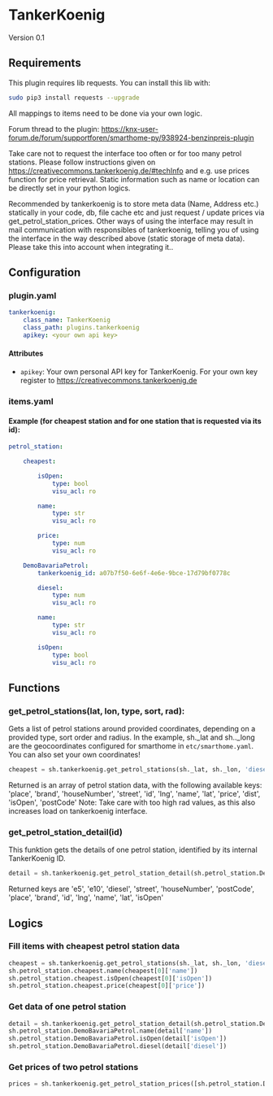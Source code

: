 # TankerKoenig

Version 0.1

## Requirements

This plugin requires lib requests. You can install this lib with:

```bash
sudo pip3 install requests --upgrade
```

All mappings to items need to be done via your own logic.

Forum thread to the plugin: https://knx-user-forum.de/forum/supportforen/smarthome-py/938924-benzinpreis-plugin

Take care not to request the interface too often or for too many petrol stations. Please follow instructions given on
https://creativecommons.tankerkoenig.de/#techInfo and e.g. use prices function for price retrieval. Static information
such as name or location can be directly set in your python logics.

Recommended by tankerkoenig is to store meta data (Name, Address etc.) statically in your code, db, file cache etc and
just request / update prices via get_petrol_station_prices.
Other ways of using the interface may result in mail communication with responsibles of tankerkoenig, telling you
of using the interface in the way described above (static storage of meta data). Please take this into account when
integrating it..

## Configuration

### plugin.yaml

```yaml
tankerkoenig:
    class_name: TankerKoenig
    class_path: plugins.tankerkoenig
    apikey: <your own api key>
```

#### Attributes
  * `apikey`: Your own personal API key for TankerKoenig. For your own key register to https://creativecommons.tankerkoenig.de

### items.yaml

#### Example (for cheapest station and for one station that is requested via its id):

```yaml
petrol_station:

    cheapest:

        isOpen:
            type: bool
            visu_acl: ro

        name:
            type: str
            visu_acl: ro

        price:
            type: num
            visu_acl: ro

    DemoBavariaPetrol:
        tankerkoenig_id: a07b7f50-6e6f-4e6e-9bce-17d79bf0778c

        diesel:
            type: num
            visu_acl: ro

        name:
            type: str
            visu_acl: ro

        isOpen:
            type: bool
            visu_acl: ro
```

## Functions

### get_petrol_stations(lat, lon, type, sort, rad):
Gets a list of petrol stations around provided coordinates, depending on a provided type, sort order and radius.
In the example, sh._lat and sh.._long are the geocoordinates configured for smarthome in ``etc/smarthome.yaml``. You can also set your own coordinates!

```python
cheapest = sh.tankerkoenig.get_petrol_stations(sh._lat, sh._lon, 'diesel', 'price', rad='2')
```

Returned is an array of petrol station data, with the following available keys:
'place', 'brand', 'houseNumber', 'street', 'id', 'lng', 'name', 'lat', 'price', 'dist', 'isOpen', 'postCode'
Note: Take care with too high rad values, as this also increases load on tankerkoenig interface.

### get_petrol_station_detail(id)
This funktion gets the details of one petrol station, identified by its internal TankerKoenig ID.

```python
detail = sh.tankerkoenig.get_petrol_station_detail(sh.petrol_station.DemoBavariaPetrol.conf['tankerkoenig_id'])
```

Returned keys are 'e5', 'e10', 'diesel', 'street', 'houseNumber', 'postCode', 'place', 'brand', 'id', 'lng', 'name', 'lat', 'isOpen'

## Logics

### Fill items with cheapest petrol station data
```python
cheapest = sh.tankerkoenig.get_petrol_stations(sh._lat, sh._lon, 'diesel', 'price', rad='10')
sh.petrol_station.cheapest.name(cheapest[0]['name'])
sh.petrol_station.cheapest.isOpen(cheapest[0]['isOpen'])
sh.petrol_station.cheapest.price(cheapest[0]['price'])
```

### Get data of one petrol station
```python
detail = sh.tankerkoenig.get_petrol_station_detail(sh.petrol_station.DemoBavariaPetrol.conf['tankerkoenig_id'])
sh.petrol_station.DemoBavariaPetrol.name(detail['name'])
sh.petrol_station.DemoBavariaPetrol.isOpen(detail['isOpen'])
sh.petrol_station.DemoBavariaPetrol.diesel(detail['diesel'])
```

### Get prices of two petrol stations
```python
prices = sh.tankerkoenig.get_petrol_station_prices([sh.petrol_station.DemoBavariaPetrol.conf['tankerkoenig_id']])
```

